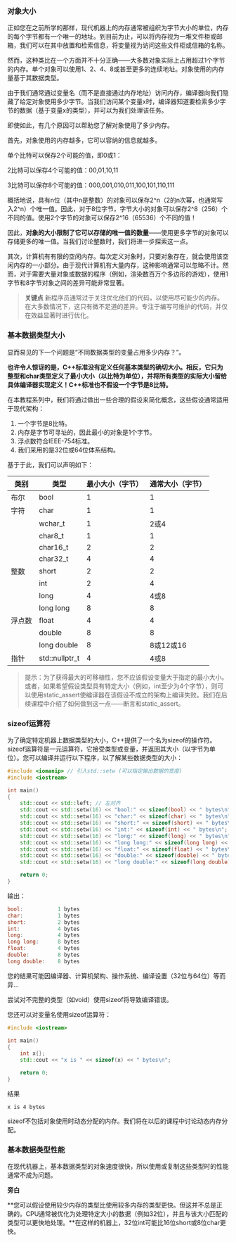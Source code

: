 ### 对象大小
 正如您在之前所学的那样，现代机器上的内存通常被组织为字节大小的单位，内存的每个字节都有一个唯一的地址。到目前为止，可以将内存视为一堆文件柜或邮箱，我们可以在其中放置和检索信息，将变量视为访问这些文件柜或信箱的名称。

然而，这种类比在一个方面并不十分正确——大多数对象实际上占用超过1个字节的内存。单个对象可以使用1、2、4、8或甚至更多的连续地址。对象使用的内存量基于其数据类型。

由于我们通常通过变量名（而不是直接通过内存地址）访问内存，编译器向我们隐藏了给定对象使用多少字节。当我们访问某个变量x时，编译器知道要检索多少字节的数据（基于变量x的类型），并可以为我们处理该任务。

即使如此，有几个原因可以帮助您了解对象使用了多少内存。

首先，对象使用的内存越多，它可以容纳的信息就越多。

单个比特可以保存2个可能的值，即0或1：

2比特可以保存4个可能的值：00,01,10,11

3比特可以保存8个可能的值：000,001,010,011,100,101,110,111

概括地说，具有n位（其中n是整数）的对象可以保存2^n（2的n次幂，也通常写入2^n）个唯一值。因此，对于8位字节，字节大小的对象可以保存2^8（256）个不同的值。使用2个字节的对象可以保存2^16（65536）个不同的值！

因此，**对象的大小限制了它可以存储的唯一值的数量**——使用更多字节的对象可以存储更多的唯一值。当我们讨论整数时，我们将进一步探索这一点。

其次，计算机有有限的空闲内存。每次定义对象时，只要对象存在，就会使用该空闲内存的一小部分。由于现代计算机有大量内存，这种影响通常可以忽略不计。然而，对于需要大量对象或数据的程序（例如，渲染数百万个多边形的游戏），使用1字节和8字节对象之间的差异可能非常显著。

>**关键点** 新程序员通常过于关注优化他们的代码，以使用尽可能少的内存。在大多数情况下，这只有微不足道的差异。专注于编写可维护的代码，并仅在效益显著时进行优化。

### 基本数据类型大小

显而易见的下一个问题是“不同数据类型的变量占用多少内存？”。

**也许令人惊讶的是，C++标准没有定义任何基本类型的确切大小。相反，它只为整型和char类型定义了最小大小（以比特为单位），并将所有类型的实际大小留给具体编译器实现定义！C++标准也不假设一个字节是8比特。**

在本教程系列中，我们将通过做出一些合理的假设来简化概念，这些假设通常适用于现代架构：

1. 一个字节是8比特。
2. 内存是字节可寻址的，因此最小的对象是1个字节。
3. 浮点数符合IEEE-754标准。
4. 我们采用的是32位或64位体系结构。

基于于此，我们可以声明如下：

| 类别  | 类型             | 最小大小（字节） | 通常大小（字节） |
| --- | -------------- | -------- | -------- |
| 布尔  | bool           | 1        | 1        |
| 字符  | char           | 1        | 1        |
|     | wchar_t        | 1        | 2或4      |
|     | char8_t        | 1        | 1        |
|     | char16_t       | 2        | 2        |
|     | char32_t       | 4        | 4        |
| 整数  | short          | 2        | 2        |
|     | int            | 2        | 4        |
|     | long           | 4        | 4或8      |
|     | long long      | 8        | 8        |
| 浮点数 | float          | 4        | 4        |
|     | double         | 8        | 8        |
|     | long double    | 8        | 8或12或16  |
| 指针  | std::nullptr_t | 4        | 4或8      |
>提示：为了获得最大的可移植性，您不应该假设变量大于指定的最小大小。或者，如果希望假设类型具有特定大小（例如，int至少为4个字节），则可以使用static_assert使编译器在该假设不成立的架构上编译失败。我们在后续课程中介绍了如何做到这一点——断言和static_assert。

### sizeof运算符

为了确定特定机器上数据类型的大小，C++提供了一个名为sizeof的操作符。sizeof运算符是一元运算符，它接受类型或变量，并返回其大小（以字节为单位）。您可以编译并运行以下程序，以了解某些数据类型的大小：

```C++
#include <iomanip> // 引入std::setw (可以指定输出数据的宽度)
#include <iostream>

int main()
{
    std::cout << std::left; // 左对齐
    std::cout << std::setw(16) << "bool:" << sizeof(bool) << " bytes\n";
    std::cout << std::setw(16) << "char:" << sizeof(char) << " bytes\n";
    std::cout << std::setw(16) << "short:" << sizeof(short) << " bytes\n";
    std::cout << std::setw(16) << "int:" << sizeof(int) << " bytes\n";
    std::cout << std::setw(16) << "long:" << sizeof(long) << " bytes\n";
    std::cout << std::setw(16) << "long long:" << sizeof(long long) << " bytes\n";
    std::cout << std::setw(16) << "float:" << sizeof(float) << " bytes\n";
    std::cout << std::setw(16) << "double:" << sizeof(double) << " bytes\n";
    std::cout << std::setw(16) << "long double:" << sizeof(long double) << " bytes\n";

    return 0;
}
```
输出：
```C++
bool:           1 bytes
char:           1 bytes
short:          2 bytes
int:            4 bytes
long:           4 bytes
long long:      8 bytes
float:          4 bytes
double:         8 bytes
long double:    8 bytes
```
您的结果可能因编译器、计算机架构、操作系统、编译设置（32位与64位）等而异…

尝试对不完整的类型（如void）使用sizeof将导致编译错误。

您还可以对变量名使用sizeof运算符：
```C++
#include <iostream>

int main()
{
    int x{};
    std::cout << "x is " << sizeof(x) << " bytes\n";

    return 0;
}
```
结果
```
x is 4 bytes
```

sizeof不包括对象使用时动态分配的内存。我们将在以后的课程中讨论动态内存分配。

### 基本数据类型性能
在现代机器上，基本数据类型的对象速度很快，所以使用或复制这些类型时的性能通常不成为问题。

**旁白**

**您可以假设使用较少内存的类型比使用较多内存的类型更快。但这并不总是正确的。CPU通常被优化为处理特定大小的数据（例如32位），并且与该大小匹配的类型可以更快地处理。**在这样的机器上，32位int可能比16位short或8位char更快。